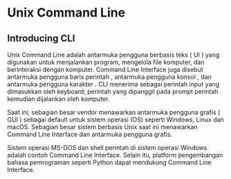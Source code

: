 # Unix Command Line

## Introducing CLI

Unix Command Line adalah antarmuka pengguna berbasis teks ( UI ) yang digunakan untuk menjalankan program, mengelola file komputer, dan berinteraksi dengan komputer. Command Line Interface juga disebut antarmuka pengguna baris perintah , antarmuka pengguna konsol , dan antarmuka pengguna karakter . CLI menerima sebagai perintah input yang dimasukkan oleh keyboard; perintah yang dipanggil pada prompt perintah kemudian dijalankan oleh komputer.

Saat ini, sebagian besar vendor menawarkan antarmuka pengguna grafis ( GUI ) sebagai default untuk sistem operasi (OS) seperti Windows, Linux dan macOS. Sebagian besar sistem berbasis Unix saat ini menawarkan Command Line Interface dan antarmuka pengguna grafis.

Sistem operasi MS-DOS dan shell perintah di sistem operasi Windows adalah contoh Command Line Interface. Selain itu, platform pengembangan bahasa pemrograman seperti Python dapat mendukung Command Line Interface.

